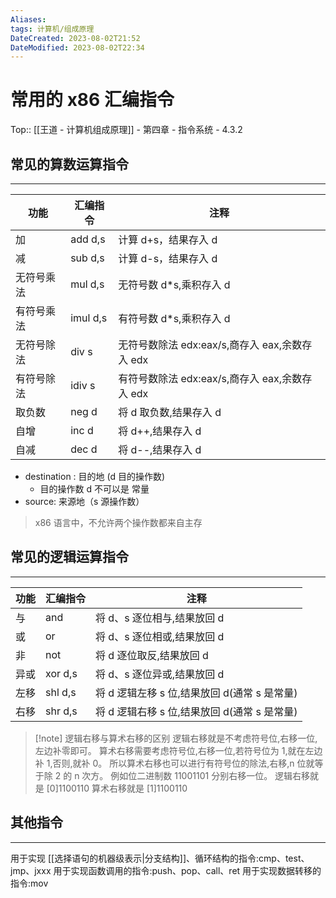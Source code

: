 ```yaml
---
Aliases: 
tags: 计算机/组成原理 
DateCreated: 2023-08-02T21:52
DateModified: 2023-08-02T22:34
---
```

# 常用的 x86 汇编指令
Top:: [[王道 - 计算机组成原理]] - 第四章 - 指令系统 - 4.3.2

## 常见的算数运算指令
---

| 功能       | 汇编指令 | 注释               |
| ---------- | -------- | ------------------ |
| 加         | add d,s  | 计算 d+s，结果存入 d |
| 减         | sub d,s  | 计算 d-s，结果存入 d |
| 无符号乘法 | mul d,s  | 无符号数 d$*$s,乘积存入 d|
| 有符号乘法 | imul d,s | 有符号数 d$*$s,乘积存入 d                   |
| 无符号除法 |  div s        |  无符号数除法 edx:eax/s,商存入 eax,余数存入 edx                  |
| 有符号除法 | idiv s    |  有符号数除法 edx:eax/s,商存入 eax,余数存入 edx                  |
| 取负数     | neg d    |   将 d 取负数,结果存入 d                 |
| 自增       | inc d    |  将 d++,结果存入 d                  |
| 自减       | dec d    |  将 d--,结果存入 d                  |

- destination : 目的地 (d 目的操作数)
	- 目的操作数 d 不可以是 常量
- source: 来源地（s 源操作数）

> x86 语言中，不允许两个操作数都来自主存

## 常见的逻辑运算指令
---

| 功能 | 汇编指令 | 注释 |
| ---- | -------- | ---- |
| 与   | and      | 将 d、s 逐位相与,结果放回 d     |
| 或   | or       |    将 d、s 逐位相或,结果放回 d  |
| 非   | not      | 将 d 逐位取反,结果放回 d     |
| 异或 | xor d,s  | 将 d、s 逐位异或,结果放回 d     |
| 左移 | shl d,s  |   将 d 逻辑左移 s 位,结果放回 d(通常 s 是常量)   |
| 右移 | shr d,s  |  将 d 逻辑右移 s 位,结果放回 d(通常 s 是常量)    |

> [!note] 逻辑右移与算术右移的区别
> 逻辑右移就是不考虑符号位,右移一位,左边补零即可。
> 算术右移需要考虑符号位,右移一位,若符号位为 1,就在左边补 1,否则,就补 0。
> 所以算术右移也可以进行有符号位的除法,右移,n 位就等于除 2 的 n 次方。
> 例如位二进制数 11001101 分别右移一位。
> 逻辑右移就是 [0]1100110
> 算术右移就是 [1]1100110

## 其他指令
---
用于实现 [[选择语句的机器级表示|分支结构]]、循环结构的指令:cmp、test、jmp、jxxx
用于实现函数调用的指令:push、pop、call、ret
用于实现数据转移的指令:mov
